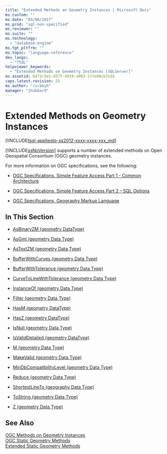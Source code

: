 ```yaml
---
title: "Extended Methods on Geometry Instances | Microsoft Docs"
ms.custom: ""
ms.date: "03/06/2017"
ms.prod: "sql-non-specified"
ms.reviewer: ""
ms.suite: ""
ms.technology: 
  - "database-engine"
ms.tgt_pltfrm: ""
ms.topic: "language-reference"
dev_langs: 
  - "TSQL"
helpviewer_keywords: 
  - "Extended Methods on Geometry Instances [SQLServer]"
ms.assetid: 6472c5e1-d37f-4919-a903-177e90cbfe1b
caps.latest.revision: 25
ms.author: "rickbyh"
manager: "jhubbard"
---
```

# Extended Methods on Geometry Instances
[!INCLUDE[tsql-appliesto-ss2012-xxxx-xxxx-xxx_md](../../integration-services/system/stored-procedures/includes/tsql-appliesto-ss2012-xxxx-xxxx-xxx-md.md)]

  [!INCLUDE[ssNoVersion](../../advanced-analytics/r-services/includes/ssnoversion-md.md)] supports a number of extended methods on Open Geospatial Consortium (OGC) geometry instances.  
  
 For more information on OGC specifications, see the following:  
  
-   [OGC Specifications, Simple Feature Access Part 1 - Common Architecture](http://go.microsoft.com/fwlink/?LinkId=93627)  
  
-   [OGC Specifications, Simple Feature Access Part 2 – SQL Options](http://go.microsoft.com/fwlink/?LinkId=93628)  
  
-   [OGC Specifications, Geography Markup Language](http://go.microsoft.com/fwlink/?LinkId=93629)  
  
## In This Section  
  
-   [AsBinaryZM &#40;geometry DataType&#41;](../../t-sql/data-types/asbinaryzm-geometry-datatype.md)  
  
-   [AsGml &#40;geometry Data Type&#41;](../../t-sql/data-types/asgml-geometry-data-type.md)  
  
-   [AsTextZM &#40;geometry Data Type&#41;](../../t-sql/data-types/astextzm-geometry-data-type.md)  
  
-   [BufferWithCurves &#40;geometry Data Type&#41;](../../t-sql/data-types/bufferwithcurves-geometry-data-type.md)  
  
-   [BufferWithTolerance &#40;geometry Data Type&#41;](../../t-sql/data-types/bufferwithtolerance-geometry-data-type.md)  
  
-   [CurveToLineWithTolerance &#40;geometry Data Type&#41;](../../t-sql/data-types/curvetolinewithtolerance-geometry-data-type.md)  
  
-   [InstanceOf &#40;geometry Data Type&#41;](../../t-sql/data-types/instanceof-geometry-data-type.md)  
  
-   [Filter &#40;geometry Data Type&#41;](../../t-sql/data-types/filter-geometry-data-type.md)  
  
-   [HasM &#40;geometry DataType&#41;](../../t-sql/data-types/hasm-geometry-datatype.md)  
  
-   [HasZ &#40;geometry DataType&#41;](../../t-sql/data-types/hasz-geometry-datatype.md)  
  
-   [IsNull &#40;geometry Data Type&#41;](../../t-sql/data-types/isnull-geometry-data-type.md)  
  
-   [IsValidDetailed &#40;geometry DataType&#41;](../../t-sql/data-types/isvaliddetailed-geometry-datatype.md)  
  
-   [M &#40;geometry Data Type&#41;](../../t-sql/data-types/m-geometry-data-type.md)  
  
-   [MakeValid &#40;geometry Data Type&#41;](../../t-sql/data-types/makevalid-geometry-data-type.md)  
  
-   [MinDbCompatibilityLevel &#40;geometry Data Type&#41;](../../t-sql/data-types/mindbcompatibilitylevel-geometry-data-type.md)  
  
-   [Reduce &#40;geometry Data Type&#41;](../../t-sql/data-types/reduce-geometry-data-type.md)  
  
-   [ShortestLineTo &#40;geography Data Type&#41;](../../t-sql/data-types/shortestlineto-geography-data-type.md)  
  
-   [ToString &#40;geometry Data Type&#41;](../../t-sql/data-types/tostring-geometry-data-type.md)  
  
-   [Z &#40;geometry Data Type&#41;](../../t-sql/data-types/z-geometry-data-type.md)  
  
## See Also  
 [OGC Methods on Geometry Instances](../../t-sql/data-types/ogc-methods-on-geometry-instances.md)   
 [OGC Static Geometry Methods](../../t-sql/data-types/ogc-static-geometry-methods.md)   
 [Extended Static Geometry Methods](../../t-sql/data-types/extended-static-geometry-methods.md)  
  
  